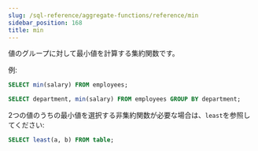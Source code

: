 ```yaml
---
slug: /sql-reference/aggregate-functions/reference/min
sidebar_position: 168
title: min
---
```


値のグループに対して最小値を計算する集約関数です。

例:

```sql
SELECT min(salary) FROM employees;
```

```sql
SELECT department, min(salary) FROM employees GROUP BY department;
```

2つの値のうちの最小値を選択する非集約関数が必要な場合は、`least`を参照してください:

```sql
SELECT least(a, b) FROM table;
```
